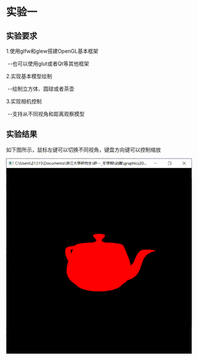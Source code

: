 # 实验一



## 实验要求

1.使用glfw和glew搭建OpenGL基本框架

​		--也可以使用glut或者Qt等其他框架

2.实现基本模型绘制

​		--绘制立方体、圆球或者茶壶

3.实现相机控制

​		--支持从不同视角和距离观察模型



## 实验结果

如下图所示，鼠标左键可以切换不同视角，键盘方向键可以控制缩放

![avatar](result.png)